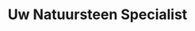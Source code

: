 ---
layout: home
title: "Uw Natuursteen Specialist"
permalink: "/"
seo:
    type: Organization
jumbotron:
    image: "/assets/images/banners/DejaStones.jpg"
    text: "DeJa stone levert en plaatst bijna alles op het gebied van natuursteen, composiet, keramiek en gedenktekens."
    
columns:
    -
        icon: "fal fa-heart"
        svg: "heart.svg"
        head: Persoonlijk contact
        text: "DeJa stone levert en plaatst bijna alles op het gebied van natuursteen, composiet, keramiek en gedenktekens. Met uw ideeën gaan wij professioneel en persoonlijk aan de slag."
    -
        icon: "fal fa-drafting-compass"
        svg: "drafting-compass.svg"
        head: Inmeet en plaatsingsservice
        text: "Wij meten maatwerk zelf in als u dat wenst (regio Zeeland). Wij hebben een eigen plaatsings-service voor al onze producten (gedenktekens landelijk, maatwerk overig alleen regio Zeeland)."
    -
        icon: "fal fa-edit"
        svg: "edit.svg"
        head: Vrijblijvend en uniek ontwerp
        text: "Wij werken samen met leveranciers die al vele jaren natuursteen composiet keramiek en gedenktekens leveren! Altijd eerste klas materialen voor een zeer scherpe prijs."
    -
        icon: "fal fa-thumbs-up"
        svg: "thumbs-up.svg"
        head: Al uw wensen zijn mogelijk
        text: "Wij komen desgewenst bij u thuis om uw wensen en ideeën met u te bespreken en u kunt verschillende materialen bekijken. Daarna werken een concept uit. Dit alles in uitgebreid onderling overleg."
examples:
    -
        img: "assets/images/home/waskom-natuursteen.jpg"
        head: Natuursteen
        text: "Natuursteen heeft een eigentijdse, tijdloze uitstraling èn is stuk voor stuk uniek! Het is leverbaar in talloze kleuren en afwerkingen."
        url: /natuursteen-2/
    -
        img: "assets/images/home/diresco-spoeltafel.jpg"
        head: Composiet
        text: "Composiet is een uitermate hard materiaal (kwarts) dat minder vlekgevoelig is dan natuursteen. Het heeft een groot kleurenaanbod."
        url: /composiet/
    -
        img: "assets/images/home/inalco6.jpg"
        head: Keramiek
        text: "Keramiek wordt ook gebruikt voor aanrechtbladen, vensterbanken, tafelbladen. Een praktisch vlekongevoelig, keihard materiaal."
        url: /keramiek-2/
    -
        img: "assets/images/home/natuursteen-grafmonument-gedenkteken.jpg"
        head: Gedenktekens
        text: "Grafmonument, grafsteen… Er zijn wat benamingen aan te geven. Wij noemen het gedenktekens. Ons assortiment en opties zijn ruim."
        url: /gedenktekens/
---